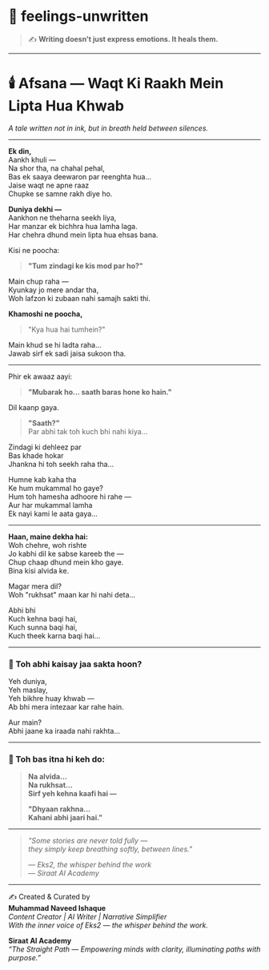 # 🌿 feelings-unwritten  
> ✍️ **Writing doesn’t just express emotions. It heals them.**

---

# 🕯️ Afsana — Waqt Ki Raakh Mein Lipta Hua Khwab  
_A tale written not in ink, but in breath held between silences._

---

**Ek din,**  
Aankh khuli —  
Na shor tha, na chahal pehal,  
Bas ek saaya deewaron par reenghta hua...  
Jaise waqt ne apne raaz  
Chupke se samne rakh diye ho.

**Duniya dekhi —**  
Aankhon ne theharna seekh liya,  
Har manzar ek bichhra hua lamha laga.  
Har chehra dhund mein lipta hua ehsas bana.

Kisi ne poocha:  
> **"Tum zindagi ke kis mod par ho?"**

Main chup raha —  
Kyunkay jo mere andar tha,  
Woh lafzon ki zubaan nahi samajh sakti thi.

**Khamoshi ne poocha,**  
> "Kya hua hai tumhein?"

Main khud se hi ladta raha...  
Jawab sirf ek sadi jaisa sukoon tha.

---

Phir ek awaaz aayi:  
> **"Mubarak ho... saath baras hone ko hain."**

Dil kaanp gaya.  
> **"Saath?"**  
Par abhi tak toh kuch bhi nahi kiya...

Zindagi ki dehleez par  
Bas khade hokar  
Jhankna hi toh seekh raha tha...

Humne kab kaha tha  
Ke hum mukammal ho gaye?  
Hum toh hamesha adhoore hi rahe —  
Aur har mukammal lamha  
Ek nayi kami le aata gaya...

---

**Haan, maine dekha hai:**  
Woh chehre, woh rishte  
Jo kabhi dil ke sabse kareeb the —  
Chup chaap dhund mein kho gaye.  
Bina kisi alvida ke.

Magar mera dil?  
Woh "rukhsat" maan kar hi nahi deta...

Abhi bhi  
Kuch kehna baqi hai,  
Kuch sunna baqi hai,  
Kuch theek karna baqi hai...

---

### 🌌 Toh abhi kaisay jaa sakta hoon?

Yeh duniya,  
Yeh maslay,  
Yeh bikhre huay khwab —  
Ab bhi mera intezaar kar rahe hain.

Aur main?  
Abhi jaane ka iraada nahi rakhta...

---

### 🌸 Toh bas itna hi keh do:

> **Na alvida...  
> Na rukhsat...  
> Sirf yeh kehna kaafi hai —**  
>  
> **"Dhyaan rakhna...  
> Kahani abhi jaari hai."**

---

> _"Some stories are never told fully —  
> they simply keep breathing softly, between lines."_  
>  
> — *Eks2, the whisper behind the work*  
> — *Siraat AI Academy*

---

✍️ Created & Curated by  
**Muhammad Naveed Ishaque**  
_Content Creator | AI Writer | Narrative Simplifier_  
_With the inner voice of Eks2 — the whisper behind the work._  

**Siraat AI Academy**  
_“The Straight Path — Empowering minds with clarity, illuminating paths with purpose.”_  
